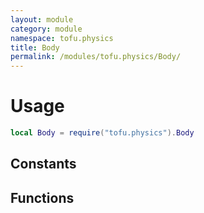 ```yaml
---
layout: module
category: module
namespace: tofu.physics
title: Body
permalink: /modules/tofu.physics/Body/
---
```

# Usage

```lua
local Body = require("tofu.physics").Body
```

## Constants

## Functions
